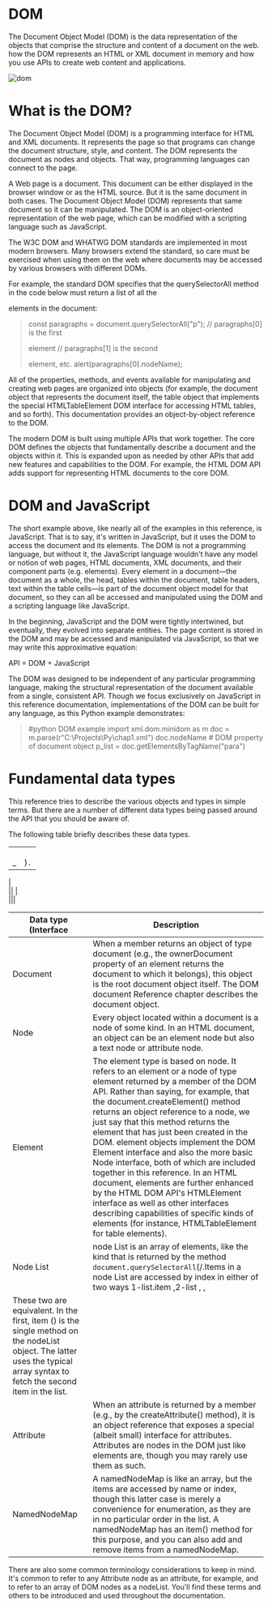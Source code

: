 # DOM
The Document Object Model (DOM) is the data representation of the objects that comprise the structure and content of a document on the web. how the DOM represents an HTML or XML document in memory and how you use APIs to create web content and applications.


![dom](https://devopedia.org/images/article/282/2000.1595439379.jpg)


# What is the DOM?
The Document Object Model (DOM) is a programming interface for HTML and XML documents. It represents the page so that programs can change the document structure, style, and content. The DOM represents the document as nodes and objects. That way, programming languages can connect to the page.

A Web page is a document. This document can be either displayed in the browser window or as the HTML source. But it is the same document in both cases. The Document Object Model (DOM) represents that same document so it can be manipulated. The DOM is an object-oriented representation of the web page, which can be modified with a scripting language such as JavaScript.

The W3C DOM and WHATWG DOM standards are implemented in most modern browsers. Many browsers extend the standard, so care must be exercised when using them on the web where documents may be accessed by various browsers with different DOMs.

For example, the standard DOM specifies that the querySelectorAll method in the code below must return a list of all the <p> elements in the document:

>const paragraphs = document.querySelectorAll("p");
// paragraphs[0] is the first <p> element
// paragraphs[1] is the second <p> element, etc.
>alert(paragraphs[0].nodeName);

All of the properties, methods, and events available for manipulating and creating web pages are organized into objects (for example, the document object that represents the document itself, the table object that implements the special HTMLTableElement DOM interface for accessing HTML tables, and so forth). This documentation provides an object-by-object reference to the DOM.

The modern DOM is built using multiple APIs that work together. The core DOM defines the objects that fundamentally describe a document and the objects within it. This is expanded upon as needed by other APIs that add new features and capabilities to the DOM. For example, the HTML DOM API adds support for representing HTML documents to the core DOM.

# DOM and JavaScript
The short example above, like nearly all of the examples in this reference, is JavaScript. That is to say, it's written in JavaScript, but it uses the DOM to access the document and its elements. The DOM is not a programming language, but without it, the JavaScript language wouldn't have any model or notion of web pages, HTML documents, XML documents, and their component parts (e.g. elements). Every element in a document—the document as a whole, the head, tables within the document, table headers, text within the table cells—is part of the document object model for that document, so they can all be accessed and manipulated using the DOM and a scripting language like JavaScript.

In the beginning, JavaScript and the DOM were tightly intertwined, but eventually, they evolved into separate entities. The page content is stored in the DOM and may be accessed and manipulated via JavaScript, so that we may write this approximative equation:

API = DOM + JavaScript

The DOM was designed to be independent of any particular programming language, making the structural representation of the document available from a single, consistent API. Though we focus exclusively on JavaScript in this reference documentation, implementations of the DOM can be built for any language, as this Python example demonstrates:
>#python DOM example
import xml.dom.minidom as m
doc = m.parse(r"C:\Projects\Py\chap1.xml")
doc.nodeName # DOM property of document object
>p_list = doc.getElementsByTagName("para")
# Fundamental data types
This reference tries to describe the various objects and types in simple terms. But there are a number of different data types being passed around the API that you should be aware of.

The following table briefly describes these data types.

|||      
|------|---------------------------------------------------------------------------------------------------------------------------------|       
|||         
|||      
|||         
|_| )`.`             
       

          
|              
|| |          
|||         



|Data type (Interface|Description|      
|--------------------|-----------|      
|Document    |When a member returns an object of type document (e.g., the ownerDocument property of an element returns the document to which it   belongs), this object is the root document object itself. The DOM document Reference chapter describes the document object.       |      
|Node    |   Every object located within a document is a node of some kind. In an HTML document, an object can be an element node but also a text node or attribute node.    |    
| Element     |    The element type is based on node. It refers to an element or a node of type element returned by a member of the DOM API. Rather than saying, for example, that the document.createElement() method returns an object reference to a node, we just say that this method returns the element that has just been created in the DOM. element objects implement the DOM Element interface and also the more basic Node interface, both of which are included together in this reference. In an HTML document, elements are further enhanced by the HTML DOM API's HTMLElement interface as well as other interfaces describing capabilities of specific kinds of elements (for instance, HTMLTableElement for table elements).    |      
|   Node List    |    node  List is an array of elements, like the kind that is returned by the method `document.querySelectorAll`(/.Items in a node List are accessed by index in either of two ways  1-list.item  ,2-list , ,                        
 These two are equivalent. In the first, item () is the single method on the nodeList object. The latter uses the typical array syntax to fetch the  second item in the list.    |     
|   Attribute  |  When an attribute is returned by a member (e.g., by the createAttribute() method), it is an object reference that exposes a special (albeit small) interface for attributes. Attributes are nodes in the DOM just like elements are, though you may rarely use them as such. |
|   NamedNodeMap     |   A namedNodeMap is like an array, but the items are accessed by name or index, though this latter case is merely a convenience for enumeration, as they are in no particular order in the list. A namedNodeMap has an item() method for this purpose, and you can also add and remove items from a namedNodeMap.   |

There are also some common terminology considerations to keep in mind. It's common to refer to any Attribute node as an attribute, for example, and to refer to an array of DOM nodes as a nodeList. You'll find these terms and others to be introduced and used throughout the documentation.

